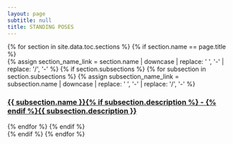 ```yaml
---
layout: page
subtitle: null
title: STANDING POSES
---
```


<div class="posts-list text-center">
  {% for section in site.data.toc.sections %}
  {% if section.name == page.title %}
  <article class="post-preview">
    {% assign section_name_link = section.name | downcase | replace: ' ', '-' | replace: '/', '-' %}
      {% if section.subsections %}
      {% for subsection in section.subsections %}
      {% assign subsection_name_link = subsection.name | downcase | replace: ' ', '-' | replace: '/', '-' %}
      <a href="{{ subsection_name_link }}">
          <h3 class="post-subtitle">{{ subsection.name }}{% if subsection.description %} - {% endif %}{{ subsection.description }}</h3>
      </a>
      {% endfor %}
      {% endif %}
  </article>
  {% endif %}    
  {% endfor %}
</div>
